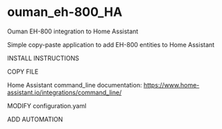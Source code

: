 # ouman_eh-800_HA
Ouman EH-800 integration to Home Assistant

Simple copy-paste application to add EH-800 entities to Home Assistant

INSTALL INSTRUCTIONS

COPY FILE

Home Assistant command_line documentation: https://www.home-assistant.io/integrations/command_line/


MODIFY configuration.yaml

ADD AUTOMATION
